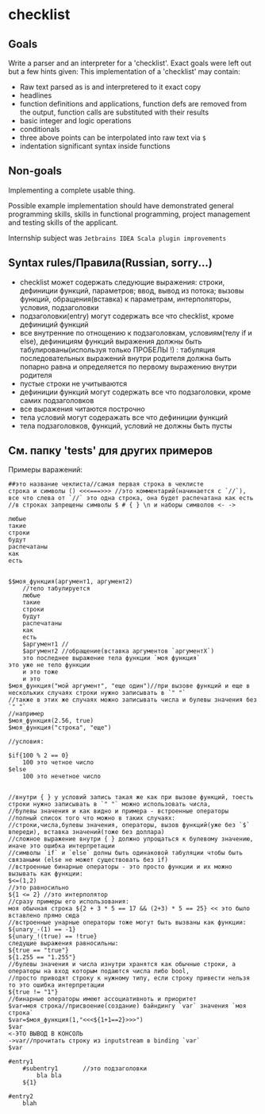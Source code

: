 # checklist

## Goals
Write a parser and an interpreter for a 'checklist'.
Exact goals were left out but a few hints given:
This implementation of a 'checklist' may contain:
 * Raw text parsed as is and interpretered to it exact copy
 * headlines
 * function definitions and applications, function defs are removed from the output, function calls are substituted with their results
 * basic integer and logic operations
 * conditionals
 * three above points can be interpolated into raw text via `$`
 * indentation significant syntax inside functions
## Non-goals
Implementing a complete usable thing.

Possible example implementation should have demonstrated general programming skills, skills in functional programming, project management and testing skills of the applicant.

Internship subject was `Jetbrains IDEA Scala plugin improvements`

## Syntax rules/Правила(Russian, sorry...)

* checklist может содержать следующие выражения: строки, дефиниции функций, параметров; ввод, вывод из потока;
  вызовы функций, обращения(вставка) к параметрам, интерполяторы, условия, подзаголовки
* подзаголовки(entry) могут содержать все что checklist, кроме дефиниций функций
* все внутренние по отнощению к подзаголовкам, условиям(телу if и else), дефинициям функций выражения должны быть
  табулированы(используя только ПРОБЕЛЫ !) : табуляция последовательных выражений внутри родителя
  должна быть попарно равна и определяется по первому выражению внутри родителя
* пустые строки не учитываются
* дефиниции функций могут содержать все что подзаголовки, кроме самих подзаголовков
* все выражения читаются построчно
* тела условий могут содеражать все что дефиниции функций
* тела подзаголовков, функций, условий не должны быть пусты

## См. папку 'tests' для других примеров

Примеры варажений:

```
##это название чеклиста//самая первая строка в чеклисте
строка и символы () <<<===>>> //это комментарий(начинается с `//`), все что слева от `//` это одна строка, она будет распечатана как есть
//в строках запрещены символы $ # { } \n и наборы символов <- ->

любые
такие
строки
будут
распечатаны
как
есть


$$моя_функция(аргумент1, аргумент2)
    //тело табулируется
    любые
    такие
    строки
    будут
    распечатаны
    как
    есть
    $аргумент1 //
    $аргумент2 //обращение(вставка аргументов `аргументX`)
    это последнее выражение тела функции `моя функция`
это уже не тело функции
    и это тоже
    и это
$моя_функция("мой аргумент", "еще один")//при вызове функций и еще в нескольких случаях строки нужно записывать в `" "`
//также в этих же случаях можно записывать числа и булевы значения без `" "`
//например
$моя_функция(2.56, true)
$моя_функция("строка", "еще")

//условия:

$if{100 % 2 == 0}
    100 это четное число
$else
    100 это нечетное число
    
    
//внутри { } у условий запись такая же как при вызове функций, тоесть строки нужно записывать в `" "` можно использовать числа,
//булевы значения и как видно и примера - встроенные операторы
//полный список того что можно в таких случаях:
//строки,числа,булевы значения, операторы, вызов функций(уже без `$` впереди), вставка значений(тоже без доллара)
//сложное выражение внутри { } должно упрощаться к булевому значению, иначе это ошибка интерпретации
//символы `if` и `else` долны быть одинаковой табуляции чтобы быть связаными (else не может существовать без if) 
//встроенные бинарные операторы - это просто функции и их можно вызывать как функции:
$<=(1,2)
//это равносильно
${1 <= 2} //это интерполятор
//сразу примеры его использования:
моя обычная строка ${2 + 3 * 5 == 17 && (2+3) * 5 == 25} << это было вставлено прямо сюда
//встроенные унарные операторы тоже могут быть вызваны как функции:
${unary_-(1) == -1}
${unary_!(true) == !true}
следущие выражения равносильны:
${true == "true"}
${1.255 == "1.255"}
//булевы значения и числа изнутри хранятся как обычные строки, а операторы на вход которым подаются числа либо bool,
//просто приводят строку к нужному типу, если строку привести нельзя то это ошибка интерпретации
${true != "1"}
//бинарные операторы имеют ассоциативноть и приоритет
$var=моя строка//присвоение(создание) байндингу `var` значения `моя строка`
$var=$моя_функция(1,"<<<${1+1==2}>>>")
$var
<-ЭТО ВЫВОД В КОНСОЛЬ
->var//прочитать строку из inputstream в binding `var`
$var

#entry1
    #subentry1       //это подзаголовки
        bla bla
    ${1}

#entry2
    blah
    
    
``` 
